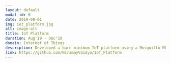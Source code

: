 ```yaml
---
layout: default
modal-id: 6
date: 2019-08-01
img: iot_platform.jpg
alt: image-alt
title: IoT Platform
duration: Aug'19 - Dec'19
domain: Internet of Things
description: Developed a bare minimum IoT platform using a Mosquitto MQTT message broker to collect data from client nodes, Node-RED flows to establish data flows within the platform, MySQL time-series DB to store the input data organized using multiple tables, a rule engine to trigger appropriate actions based on the occurence of certain events, a REST API interface to easily connect to the platform and perform actions, and microservices to provide event and alert notifications capability.
link: https://github.com/NiramayVaidya/IoT_Platform
---
```

